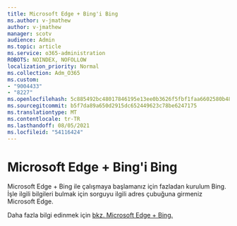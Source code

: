 ```yaml
---
title: Microsoft Edge + Bing'i Bing
ms.author: v-jmathew
author: v-jmathew
manager: scotv
audience: Admin
ms.topic: article
ms.service: o365-administration
ROBOTS: NOINDEX, NOFOLLOW
localization_priority: Normal
ms.collection: Adm_O365
ms.custom:
- "9004433"
- "8227"
ms.openlocfilehash: 5c885492bc48017846195e13ee0b3626f5fbf1faa6602580b487141a6d21df9d
ms.sourcegitcommit: b5f7da89a650d2915dc652449623c78be6247175
ms.translationtype: MT
ms.contentlocale: tr-TR
ms.lasthandoff: 08/05/2021
ms.locfileid: "54116424"
---
```

# <a name="get-started-with-microsoft-edge--bing"></a>Microsoft Edge + Bing'i Bing

Microsoft Edge + Bing ile çalışmaya başlamanız için fazladan kurulum Bing. İşle ilgili bilgileri bulmak için sorguyu ilgili adres çubuğuna girmeniz Microsoft Edge.

Daha fazla bilgi edinmek için [bkz. Microsoft Edge + Bing.](https://go.microsoft.com/fwlink/?linkid=2152963)
